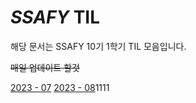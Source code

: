 # *SSAFY* TIL

해당 문서는 SSAFY 10기 1학기 TIL 모음입니다.

~~매일 업데이트 할것~~

[2023 - 07](https://github.com/SSAFY10kim/TIL/tree/master/7%EC%9B%94%20TIL)
[2023 - 08]()1111